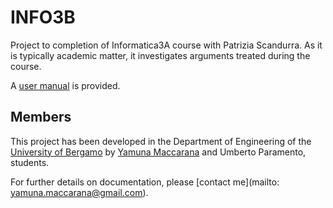 INFO3B
======

Project to completion of Informatica3A course with Patrizia Scandurra.
As it is typically academic matter, it investigates arguments treated during the course.

A [user manual](https://github.com/yamunamaccarana/INFO3B/blob/master/Manual.pdf) is provided.

## Members
This project has been developed in the Department of Engineering of the [University of Bergamo](http://www.unibg.it/struttura/struttura.asp?cerca=ingegneria_intro) by 
[Yamuna Maccarana](https://github.com/yamunamaccarana) and Umberto Paramento, students.

For further details on documentation, please [contact me](mailto: yamuna.maccarana@gmail.com).
